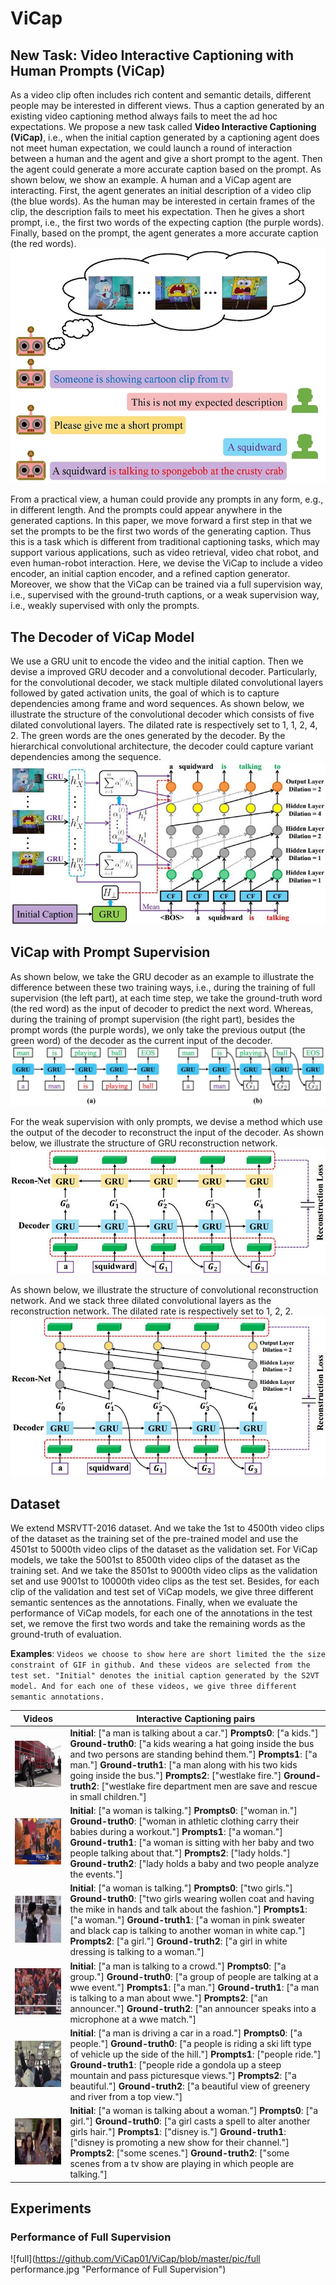 # ViCap
## New Task: Video Interactive Captioning with Human Prompts (ViCap)

As a video clip often includes rich content and semantic details, different people may be interested in different views. Thus a caption generated by an existing video captioning method always fails to meet the ad hoc expectations. We propose a new task called **Video Interactive Captioning (ViCap)**, i.e., when the initial caption generated by a captioning agent does not meet human expectation, we could launch a round of interaction between a human and the agent and give a short prompt to the agent. Then the agent could generate a more accurate caption based on the prompt. As shown below, we show an example. A human and a ViCap agent are interacting. First, the agent generates an initial description of a video clip (the blue words). As the human may be interested in certain frames of the clip, the description fails to meet his expectation. Then he gives a short prompt, i.e., the first two words of the expecting caption (the purple words). Finally, based on the prompt, the agent generates a more accurate caption (the red words).
![Task](https://github.com/ViCap01/ViCap/blob/master/pic/intro.jpg "An example of our task")

From a practical view, a human could provide any prompts in any form, e.g., in different length. And the prompts could appear anywhere in the generated captions. In this paper, we move forward a first step in that we set the prompts to be the first two words of the generating caption. Thus this is a task which is different from traditional captioning tasks, which may support various applications, such as video retrieval, video chat robot, and even human-robot interaction. Here, we devise the ViCap to include a video encoder, an initial caption encoder, and a refined caption generator. Moreover, we show that the ViCap can be trained via a full supervision way, i.e., supervised with the ground-truth captions, or a weak supervision way, i.e., weakly supervised with only the prompts.

## The Decoder of ViCap Model

We use a GRU unit to encode the video and the initial caption. Then we devise a improved GRU decoder and a convolutional decoder. Particularly, for the convolutional decoder, we stack multiple dilated convolutional layers followed by gated activation units, the goal of which is to capture dependencies among frame and word sequences. As shown below, we illustrate the structure of the convolutional decoder which consists of five dilated convolutional layers. The dilated rate is respectively set to 1, 1, 2, 4, 2. The green words are the ones generated by the decoder. By the hierarchical convolutional architecture, the decoder could capture variant dependencies among the sequence.
![Task](https://github.com/ViCap01/ViCap/blob/master/pic/cnndecoder.jpg "Illustration of CNN decoder")

## ViCap with Prompt Supervision

As shown below, we take the GRU decoder as an example to illustrate the difference between these two training ways, i.e., during the training of full supervision (the left part), at each time step, we take the ground-truth word (the red word) as the input of decoder to predict the next word. Whereas, during the training of prompt supervision (the right part), besides the prompt words (the purple words), we only take the previous output (the green word) of the decoder as the current input of the decoder.
![Task](https://github.com/ViCap01/ViCap/blob/master/pic/prompts.jpg "Illustration of prompt supervision")

For the weak supervision with only prompts, we devise a method which use the output of the decoder to reconstruct the input of the decoder. As shown below, we illustrate the structure of GRU reconstruction network.
![Task](https://github.com/ViCap01/ViCap/blob/master/pic/GRURecon.jpg "Illustration of GRU Reconstruction Network")

As shown below, we illustrate the structure of convolutional reconstruction network. And we stack three dilated convolutional layers as the reconstruction network. The dilated rate is respectively set to 1, 2, 2.
![Task](https://github.com/ViCap01/ViCap/blob/master/pic/cnnrecon.jpg "Illustration of Convolutional Reconstruction Network")

## Dataset

We extend MSRVTT-2016 dataset. And we take the 1st to 4500th video clips of the dataset as the training set of the pre-trained model and use the 4501st to 5000th video clips of the dataset as the validation set. For ViCap models, we take the 5001st to 8500th video clips of the dataset as the training set. And we take the 8501st to 9000th video clips as the validation set and use 9001st to 10000th video clips as the test set. Besides, for each clip of the validation and test set of ViCap models, we give three different semantic sentences as the annotations. Finally, when we evaluate the performance of ViCap models, for each one of the annotations in the test set, we remove the first two words and take the remaining words as the ground-truth of evaluation.

**Examples**: `Videos we choose to show here are short limited the the size constraint of GIF in github. And these videos are selected from the test set. "Initial" denotes the initial caption generated by the S2VT model. And for each one of these videos, we give three different semantic annotations.`

| Videos | Interactive Captioning pairs |
| ---- | ---- |
|![example1](https://github.com/ViCap01/ViCap/blob/master/pic/example1.gif "Example1") | **Initial**: ["a man is talking about a car."]  **Prompts0**: ["a kids."]  **Ground-truth0**: ["a kids wearing a hat going inside the bus and two persons are standing behind them."] **Prompts1**: ["a man."] **Ground-truth1**: ["a man along with his two kids going inside the bus."] **Prompts2**: ["westlake fire."] **Ground-truth2**: ["westlake fire department men are save and rescue in small children."]  |
|![example2](https://github.com/ViCap01/ViCap/blob/master/pic/example2.gif "Example2") | **Initial**: ["a woman is talking."]  **Prompts0**: ["woman in."]  **Ground-truth0**: ["woman in athletic clothing carry their babies during a workout."] **Prompts1**: ["a woman."] **Ground-truth1**: ["a woman is sitting with her baby and two people talking about that."] **Prompts2**: ["lady holds."] **Ground-truth2**: ["lady holds a baby and two people analyze the events."]  |
|![example3](https://github.com/ViCap01/ViCap/blob/master/pic/example3.gif "Example3") | **Initial**: ["a woman is talking."]  **Prompts0**: ["two girls."]  **Ground-truth0**: ["two girls wearing wollen coat and having the mike in hands and talk about the fashion."] **Prompts1**: ["a woman."] **Ground-truth1**: ["a woman in pink sweater and black cap is talking to another woman in white cap."] **Prompts2**: ["a girl."] **Ground-truth2**: ["a girl in white dressing is talking to a woman."]  |
|![example4](https://github.com/ViCap01/ViCap/blob/master/pic/example4.gif "Example4") | **Initial**: ["a man is talking to a crowd."]  **Prompts0**: ["a group."]  **Ground-truth0**: ["a group of people are talking at a wwe event."] **Prompts1**: ["a man."] **Ground-truth1**: ["a man is talking to a man about wwe."] **Prompts2**: ["an announcer."] **Ground-truth2**: ["an announcer speaks into a microphone at a wwe match."]  |
|![example5](https://github.com/ViCap01/ViCap/blob/master/pic/example5.gif "Example5") | **Initial**: ["a man is driving a car in a road."]  **Prompts0**: ["a people."]  **Ground-truth0**: ["a people is riding a ski lift type of vehicle up the side of the hill."] **Prompts1**: ["people ride."] **Ground-truth1**: ["people ride a gondola up a steep mountain and pass picturesque views."] **Prompts2**: ["a beautiful."] **Ground-truth2**: ["a beautiful view of greenery and river from a top view."]  |
|![example6](https://github.com/ViCap01/ViCap/blob/master/pic/example6.gif "Example6") | **Initial**: ["a woman is talking about a woman."]  **Prompts0**: ["a girl."]  **Ground-truth0**: ["a girl casts a spell to alter another girls hair."] **Prompts1**: ["disney is."] **Ground-truth1**: ["disney is promoting a new show for their channel."] **Prompts2**: ["some scenes."] **Ground-truth2**: ["some scenes from a tv show are playing in which people are talking."]  |

## Experiments

### Performance of Full Supervision
![full](https://github.com/ViCap01/ViCap/blob/master/pic/full performance.jpg "Performance of Full Supervision")
